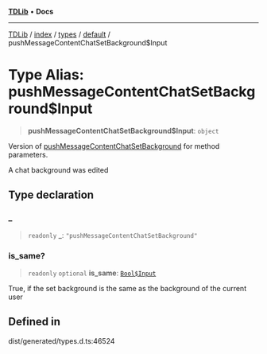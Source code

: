 [**TDLib**](../../../../../../README.md) • **Docs**

***

[TDLib](../../../../../../modules.md) / [index](../../../../../README.md) / [types](../../../README.md) / [default](../README.md) / pushMessageContentChatSetBackground$Input

# Type Alias: pushMessageContentChatSetBackground$Input

> **pushMessageContentChatSetBackground$Input**: `object`

Version of [pushMessageContentChatSetBackground](pushMessageContentChatSetBackground.md) for method parameters.

A chat background was edited

## Type declaration

### \_

> `readonly` **\_**: `"pushMessageContentChatSetBackground"`

### is\_same?

> `readonly` `optional` **is\_same**: [`Bool$Input`](Bool$Input.md)

True, if the set background is the same as the background of the current user

## Defined in

dist/generated/types.d.ts:46524
